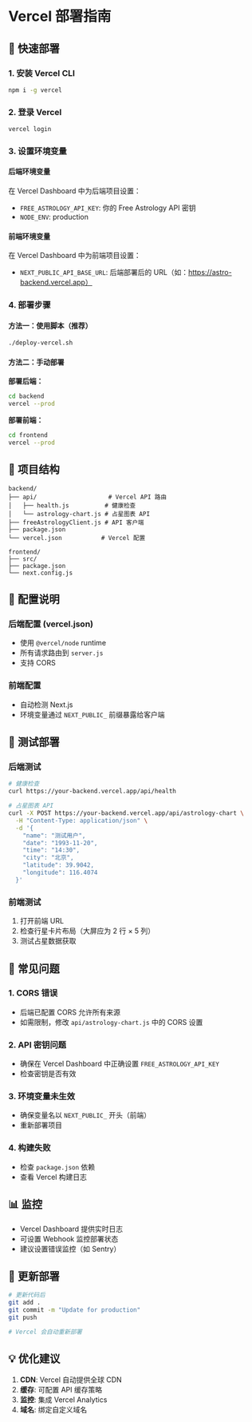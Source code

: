 # Vercel 部署指南

## 🚀 快速部署

### 1. 安装 Vercel CLI
```bash
npm i -g vercel
```

### 2. 登录 Vercel
```bash
vercel login
```

### 3. 设置环境变量

#### 后端环境变量
在 Vercel Dashboard 中为后端项目设置：
- `FREE_ASTROLOGY_API_KEY`: 你的 Free Astrology API 密钥
- `NODE_ENV`: production

#### 前端环境变量
在 Vercel Dashboard 中为前端项目设置：
- `NEXT_PUBLIC_API_BASE_URL`: 后端部署后的 URL（如：https://astro-backend.vercel.app）

### 4. 部署步骤

#### 方法一：使用脚本（推荐）
```bash
./deploy-vercel.sh
```

#### 方法二：手动部署

**部署后端：**
```bash
cd backend
vercel --prod
```

**部署前端：**
```bash
cd frontend
vercel --prod
```

## 📁 项目结构

```
backend/
├── api/                    # Vercel API 路由
│   ├── health.js          # 健康检查
│   └── astrology-chart.js # 占星图表 API
├── freeAstrologyClient.js # API 客户端
├── package.json
└── vercel.json           # Vercel 配置

frontend/
├── src/
├── package.json
└── next.config.js
```

## 🔧 配置说明

### 后端配置 (vercel.json)
- 使用 `@vercel/node` runtime
- 所有请求路由到 `server.js`
- 支持 CORS

### 前端配置
- 自动检测 Next.js
- 环境变量通过 `NEXT_PUBLIC_` 前缀暴露给客户端

## 🧪 测试部署

### 后端测试
```bash
# 健康检查
curl https://your-backend.vercel.app/api/health

# 占星图表 API
curl -X POST https://your-backend.vercel.app/api/astrology-chart \
  -H "Content-Type: application/json" \
  -d '{
    "name": "测试用户",
    "date": "1993-11-20",
    "time": "14:30",
    "city": "北京",
    "latitude": 39.9042,
    "longitude": 116.4074
  }'
```

### 前端测试
1. 打开前端 URL
2. 检查行星卡片布局（大屏应为 2 行 × 5 列）
3. 测试占星数据获取

## 🚨 常见问题

### 1. CORS 错误
- 后端已配置 CORS 允许所有来源
- 如需限制，修改 `api/astrology-chart.js` 中的 CORS 设置

### 2. API 密钥问题
- 确保在 Vercel Dashboard 中正确设置 `FREE_ASTROLOGY_API_KEY`
- 检查密钥是否有效

### 3. 环境变量未生效
- 确保变量名以 `NEXT_PUBLIC_` 开头（前端）
- 重新部署项目

### 4. 构建失败
- 检查 `package.json` 依赖
- 查看 Vercel 构建日志

## 📊 监控

- Vercel Dashboard 提供实时日志
- 可设置 Webhook 监控部署状态
- 建议设置错误监控（如 Sentry）

## 🔄 更新部署

```bash
# 更新代码后
git add .
git commit -m "Update for production"
git push

# Vercel 会自动重新部署
```

## 💡 优化建议

1. **CDN**: Vercel 自动提供全球 CDN
2. **缓存**: 可配置 API 缓存策略
3. **监控**: 集成 Vercel Analytics
4. **域名**: 绑定自定义域名
